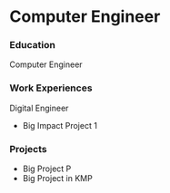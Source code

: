 # Computer Engineer 

### Education 
Computer Engineer 

### Work Experiences 
Digital Engineer 
- Big Impact Project 1


### Projects 
- Big Project P
- Big Project in KMP 


